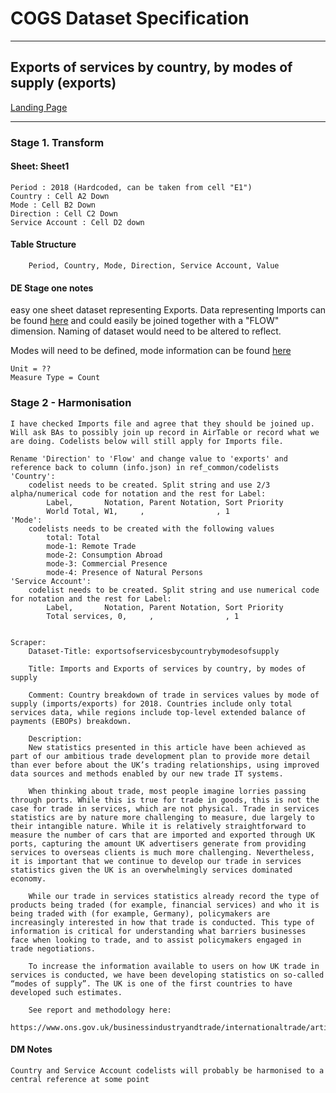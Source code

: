 <!-- #region -->
# COGS Dataset Specification
----------

## Exports of services by country, by modes of supply (exports)

[Landing Page](https://www.ons.gov.uk/businessindustryandtrade/internationaltrade/datasets/exportsofservicesbycountrybymodesofsupply)

----------

### Stage 1. Transform

#### Sheet: Sheet1 
    Period : 2018 (Hardcoded, can be taken from cell "E1")
    Country : Cell A2 Down 
    Mode : Cell B2 Down
    Direction : Cell C2 Down
    Service Account : Cell D2 down
   

#### Table Structure

		Period, Country, Mode, Direction, Service Account, Value

#### DE Stage one notes 
easy one sheet dataset representing Exports. Data representing Imports can be found [here](https://www.ons.gov.uk/businessindustryandtrade/internationaltrade/articles/modesofsupplyukexperimentalestimates/2018/relateddata) and could easily be joined together with a "FLOW" dimension. Naming of dataset would need to be altered to reflect. 

Modes will need to be defined, mode information can be found [here](https://www.ons.gov.uk/businessindustryandtrade/internationaltrade/articles/modesofsupplyukexperimentalestimates/2018)
    
    Unit = ?? 
    Measure Type = Count 

### Stage 2 - Harmonisation

	I have checked Imports file and agree that they should be joined up. Will ask BAs to possibly join up record in AirTable or record what we are doing. Codelists below will still apply for Imports file.

	Rename 'Direction' to 'Flow' and change value to 'exports' and reference back to column (info.json) in ref_common/codelists
	'Country':
		codelist needs to be created. Split string and use 2/3 alpha/numerical code for notation and the rest for Label:
			Label,       Notation, Parent Notation, Sort Priority
			World Total, W1,     ,                , 1
	'Mode':
		codelists needs to be created with the following values
			total: Total
			mode-1: Remote Trade
			mode-2: Consumption Abroad
			mode-3: Commercial Presence
			mode-4: Presence of Natural Persons
	'Service Account':
		codelist needs to be created. Split string and use numerical code for notation and the rest for Label:
			Label,       Notation, Parent Notation, Sort Priority
			Total services, 0,     ,                , 1


	Scraper:
		Dataset-Title: exportsofservicesbycountrybymodesofsupply

		Title: Imports and Exports of services by country, by modes of supply

		Comment: Country breakdown of trade in services values by mode of supply (imports/exports) for 2018. Countries include only total services data, while regions include top-level extended balance of payments (EBOPs) breakdown.

		Description: 
		New statistics presented in this article have been achieved as part of our ambitious trade development plan to provide more detail than ever before about the UK’s trading relationships, using improved data sources and methods enabled by our new trade IT systems.

		When thinking about trade, most people imagine lorries passing through ports. While this is true for trade in goods, this is not the case for trade in services, which are not physical. Trade in services statistics are by nature more challenging to measure, due largely to their intangible nature. While it is relatively straightforward to measure the number of cars that are imported and exported through UK ports, capturing the amount UK advertisers generate from providing services to overseas clients is much more challenging. Nevertheless, it is important that we continue to develop our trade in services statistics given the UK is an overwhelmingly services dominated economy.

		While our trade in services statistics already record the type of products being traded (for example, financial services) and who it is being traded with (for example, Germany), policymakers are increasingly interested in how that trade is conducted. This type of information is critical for understanding what barriers businesses face when looking to trade, and to assist policymakers engaged in trade negotiations.

		To increase the information available to users on how UK trade in services is conducted, we have been developing statistics on so-called “modes of supply”. The UK is one of the first countries to have developed such estimates.

		See report and methodology here:
		https://www.ons.gov.uk/businessindustryandtrade/internationaltrade/articles/modesofsupplyukexperimentalestimates/latest
	
#### DM Notes

	Country and Service Account codelists will probably be harmonised to a central reference at some point